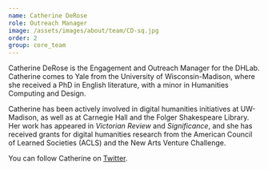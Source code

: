 ```yaml
---
name: Catherine DeRose
role: Outreach Manager
image: /assets/images/about/team/CD-sq.jpg
order: 2
group: core_team
---
```


Catherine DeRose is the Engagement and Outreach Manager for the DHLab. Catherine comes to Yale from the University of Wisconsin-Madison, where she received a PhD in English literature, with a minor in Humanities Computing and Design.

Catherine has been actively involved in digital humanities initiatives at UW-Madison, as well as at Carnegie Hall and the Folger Shakespeare Library. Her work has appeared in <em>Victorian Review</em> and <em>Significance</em>, and she has received grants for digital humanities research from the American Council of Learned Societies (ACLS) and the New Arts Venture Challenge.

You can follow Catherine on <a href='https://twitter.com/catderose' target='_blank'>Twitter</a>.